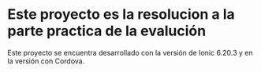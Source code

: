 
# Este proyecto es la resolucion a la parte practica de la evalución

Este proyecto se encuentra desarrollado con la versión de Ionic 6.20.3 y en la versión con Cordova.